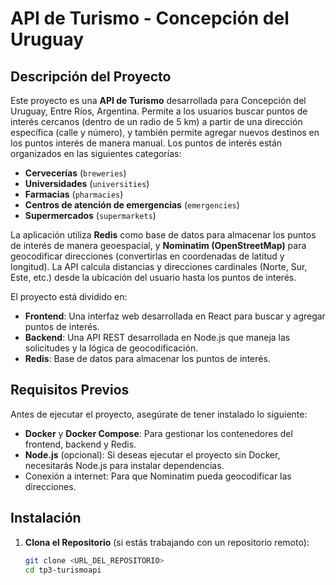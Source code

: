 # API de Turismo - Concepción del Uruguay

## Descripción del Proyecto

Este proyecto es una **API de Turismo** desarrollada para Concepción del Uruguay, Entre Ríos, Argentina. Permite a los usuarios buscar puntos de interés cercanos (dentro de un radio de 5 km) a partir de una dirección específica (calle y número), y también permite agregar nuevos destinos en los puntos interés de manera manual. Los puntos de interés están organizados en las siguientes categorías:

- **Cervecerías** (`breweries`)
- **Universidades** (`universities`)
- **Farmacias** (`pharmacies`)
- **Centros de atención de emergencias** (`emergencies`)
- **Supermercados** (`supermarkets`)

La aplicación utiliza **Redis** como base de datos para almacenar los puntos de interés de manera geoespacial, y **Nominatim (OpenStreetMap)** para geocodificar direcciones (convertirlas en coordenadas de latitud y longitud). La API calcula distancias y direcciones cardinales (Norte, Sur, Este, etc.) desde la ubicación del usuario hasta los puntos de interés.

El proyecto está dividido en:
- **Frontend**: Una interfaz web desarrollada en React para buscar y agregar puntos de interés.
- **Backend**: Una API REST desarrollada en Node.js que maneja las solicitudes y la lógica de geocodificación.
- **Redis**: Base de datos para almacenar los puntos de interés.

## Requisitos Previos

Antes de ejecutar el proyecto, asegúrate de tener instalado lo siguiente:

- **Docker** y **Docker Compose**: Para gestionar los contenedores del frontend, backend y Redis.
- **Node.js** (opcional): Si deseas ejecutar el proyecto sin Docker, necesitarás Node.js para instalar dependencias.
- Conexión a internet: Para que Nominatim pueda geocodificar las direcciones.

## Instalación

1. **Clona el Repositorio** (si estás trabajando con un repositorio remoto):
   ```bash
   git clone <URL_DEL_REPOSITORIO>
   cd tp3-turismoapi
